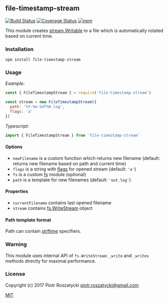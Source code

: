 ## file-timestamp-stream

[![Build Status](https://secure.travis-ci.org/dex4er/js-file-timestamp-stream.svg)](http://travis-ci.org/dex4er/js-file-timestamp-stream) [![Coverage Status](https://coveralls.io/repos/github/dex4er/js-file-timestamp-stream/badge.svg)](https://coveralls.io/github/dex4er/js-file-timestamp-stream) [![npm](https://img.shields.io/npm/v/file-timestamp-stream.svg)](https://www.npmjs.com/package/file-timestamp-stream)

This module creates [stream.Writable](https://nodejs.org/api/stream.html#stream_class_stream_writable) to a file which is automatically rotated based on current time.

### Installation

```shell
npm install file-timestamp-stream
```

### Usage

_Example:_

```js
const { FileTimestampStream } = require('file-timestamp-stream')

const stream = new FileTimestampStream({
  path: '%Y-%m-%dT%H.log',
  flags: 'a'
})
```

_Typescript:_

```js
import { FileTimestampStream } from 'file-timestamp-stream'
```

#### Options

* `newFilename` is a custom function which returns new filename (default: returns new filename based on path and current time)
* `flags` is a string with [flags](https://nodejs.org/api/fs.html#fs_fs_open_path_flags_mode_callback) for opened stream (default: `'a'`)
* `fs` is a custom [fs](https://nodejs.org/api/fs.html) module (optional)
* `path` is a template for new filenames (default: `'out.log'`)

#### Properties

* `currentFilename` contains last opened filename
* `stream` contains  [fs.WriteStream](https://nodejs.org/api/fs.html#fs_class_fs_writestream) object

#### Path template format

Path can contain [strftime](https://www.npmjs.com/package/strftime) specifiers.

### Warning

This module uses internal API of `fs.WriteStream`: `_write` and `_writev`
methods directly for maximal performance.

### License

Copyright (c) 2017 Piotr Roszatycki <piotr.roszatycki@gmail.com>

[MIT](https://opensource.org/licenses/MIT)
